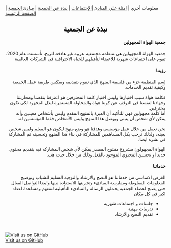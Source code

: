 معلومات أخري | [امثلة علي المبادئ](https://amateursanonymous.github.io/principles-examples)  |[الإجتماعات](https://amateursanonymous.github.io/meetings) | [نبذة عن الجمعية](https://amateursanonymous.github.io/about-us) | [مبادئ الجمعية](https://amateursanonymous.github.io/principles) | [الصفحة الرئيسية](https://amateursanonymous.github.io)

## <center> نبذة عن الجمعية </center>

<div dir="rtl">

<h4>جمعية الهواة المجهولين</h4>
<p>
جمعية الهواة المجهولين هي منظمة مجتمعية عربية غير هادفة للربح، تأسست عام 2020. تقوم على اجتماعات شهرية للاعضاء لتأهيلهم للحياة الاحترافية في الشركات العالمية 
</p>

<h4>رؤيتنا</h4>
<p>
إسم المنظمة جزء من فلسفة المنهج الذي نقوم بتقديمه ويعكس طريقة عمل الجمعية وكيفية تقديم الخدمات.
</p>
<p>
فكلمة هواة سبب اختيارها وليس اختيار كلمة المحترفين هو اعترفنا بنقصنا ومحاربتنا وجهادنا لنفسنا في التوقف عن كوننا هواة والمحاولة المستمرة لبذل المجهود لكي نكون محترفين.<br>
أما كلمة مجهولين فهي للتأكيد أن العبرة بالمنهج المقدم وليس بأشخاص معينين وأنه يمكن لأي شخص أن يتبني ويوصل هذا المنهج وليس الأشخاص فقط المؤسسين له.
</p>
<p>
نحن نعمل من خلال عمل مؤسسي وهدفنا هو وضع منهج ليكون هو المعلم وليس شخص بعينه، ولذلك نرحب بكل المساهمين للمشاركة في بناء هذا المنهج وتحسينه ثم المشاركة في نشره ايضا.
</p>
<p>
الهواة المجهولون مشروع مفتوح المصدر يمكن لأي شخص المشاركه فيه بتقديم محتوي جديد او تحسين المحتوي الموجود بالفعل وذلك من خلال جيت هب.
</p>

<h4>خدماتنا</h4>
<p>
الغرض الاساسي من خدماتنا هو النصح والارشاد والتوجية السليم للشباب وتوضيح المعلومات المغلوطة وممارسة المبادىء وتجربتها للاستفادة منها
وايضا التواصل الفعال حتى يصبح اعضاء الجمعية يحملون الرسالة والمبادىء التأهيلية لنفعهم ومساعدة اعداد اكبر في كل مكان
</p>
<ul>
    <li>جلسات و اجتماعات شهرية</li>
    <li>تدريبات مهنية</li>
    <li>تقديم النصح والارشاد</li>
</ul>

</div>


<br><br>
![Visit us on GitHub](https://raw.githubusercontent.com/amateursanonymous/amateursanonymous.github.io/main/assets/GitHub-logo-100.png)<br>
[Visit us on GitHub](https://github.com/amateursanonymous/amateursanonymous.github.io)
